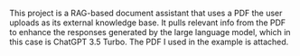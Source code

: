 This project is a RAG-based document assistant that uses a PDF the user uploads as its external knowledge base. 
It pulls relevant info from the PDF to enhance the responses generated by the large language model, which in this case is ChatGPT 3.5 Turbo. 
The PDF I used in the example is attached.
